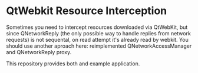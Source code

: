 QtWebkit Resource Interception
===========

Sometimes you need to intercept resources downloaded via QtWebKit, but since QNetworkReply (the only possible way to handle replies from network requests) is not sequental, on read attempt it's already read by webkit. You should use another aproach here: reimplemented QNetworkAccessManager and QNetworkReply proxy.

This repository provides both and example application.
